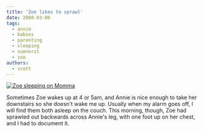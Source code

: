 ```yaml
---
title: 'Zoe likes to sprawl'
date: 2008-03-06
tags:
  - annie
  - babies
  - parenting
  - sleeping
  - sumnerst
  - zoe
authors:
  - scott
---
```


[![Zoe sleeping on Momma](/images/2314058867_f74c8679b3.jpg)](http://www.flickr.com/photos/spaceninja/2314058867/)

Sometimes Zoe wakes up at 4 or 5am, and Annie is nice enough to take her downstairs so she doesn't wake me up. Usually when my alarm goes off, I will find them both asleep on the couch. This morning, though, Zoe had sprawled out backwards across Annie's leg, with one foot up on her chest, and I had to document it.
